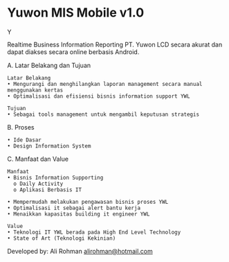 Yuwon MIS Mobile v1.0
==========================

<a href="http://yucombiz.com" target="_blank">
<img alt="Yucombiz" src="http://219.83.125.202:81/yucombiz/image/data/logo.png" style="height:15px; width:auto"/>
</a>

Realtime Business Information Reporting PT. Yuwon LCD secara akurat dan dapat diakses secara online berbasis Android.


A. Latar Belakang dan Tujuan

    Latar Belakang
    • Mengurangi dan menghilangkan laporan management secara manual menggunakan kertas
    • Optimalisasi dan efisiensi bisnis information support YWL
	
    Tujuan
    • Sebagai tools management untuk mengambil keputusan strategis


B. Proses

    • Ide Dasar
    • Design Information System


C. Manfaat dan Value

    Manfaat
    • Bisnis Information Supporting
      o	Daily Activity
      o	Aplikasi Berbasis IT
	
    • Mempermudah melakukan pengawasan bisnis proses YWL
    • Optimalisasi it sebagai alert bantu kerja
    • Menaikkan kapasitas building it engineer YWL
	
    Value
    • Teknologi IT YWL berada pada High End Level Technology
    • State of Art (Teknologi Kekinian)
    
Developed by:
  Ali Rohman
  alirohman@hotmail.com

